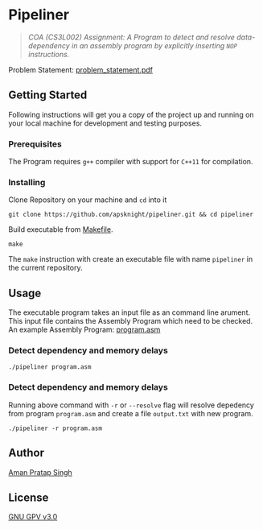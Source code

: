 # Pipeliner

>*COA (CS3L002) Assignment: A Program to detect and resolve data-dependency in an assembly program by explicitly inserting `NOP` instructions.* 

Problem Statement: [problem_statement.pdf](problem_statement.pdf)
## Getting Started

Following instructions will get you a copy of the project up and running on your local machine for development and testing purposes.

### Prerequisites

The Program requires `g++` compiler with support for `C++11` for compilation.

### Installing

Clone Repository on your machine and `cd` into it

```
git clone https://github.com/apsknight/pipeliner.git && cd pipeliner
```

Build executable from [Makefile](./Makefile).

```
make
```

The `make` instruction with create an executable file with name `pipeliner` in the current repository.

##  Usage
The executable program takes an input file as an command line arument. This input file contains the Assembly Program which need to be checked. An example Assembly Program: [program.asm](program.asm)

### Detect dependency and memory delays

```
./pipeliner program.asm
```

### Detect dependency and memory delays
Running above command with `-r` or `--resolve` flag will resolve depedency from program `program.asm` and create a file `output.txt` with new program.
```
./pipeliner -r program.asm
```

## Author
[Aman Pratap Singh](https://github.com/apsknight)

## License
[GNU GPV v3.0](LICENSE)